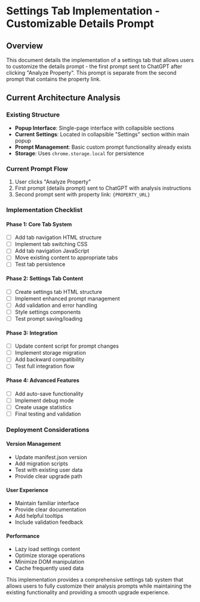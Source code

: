 # Settings Tab Implementation - Customizable Details Prompt

## Overview
This document details the implementation of a settings tab that allows users to customize the details prompt - the first prompt sent to ChatGPT after clicking "Analyze Property". This prompt is separate from the second prompt that contains the property link.

## Current Architecture Analysis

### Existing Structure
- **Popup Interface**: Single-page interface with collapsible sections
- **Current Settings**: Located in collapsible "Settings" section within main popup
- **Prompt Management**: Basic custom prompt functionality already exists
- **Storage**: Uses `chrome.storage.local` for persistence

### Current Prompt Flow
1. User clicks "Analyze Property" 
2. First prompt (details prompt) sent to ChatGPT with analysis instructions
3. Second prompt sent with property link: `{PROPERTY_URL}`

### Implementation Checklist

#### Phase 1: Core Tab System
- [ ] Add tab navigation HTML structure
- [ ] Implement tab switching CSS
- [ ] Add tab navigation JavaScript
- [ ] Move existing content to appropriate tabs
- [ ] Test tab persistence

#### Phase 2: Settings Tab Content
- [ ] Create settings tab HTML structure
- [ ] Implement enhanced prompt management
- [ ] Add validation and error handling
- [ ] Style settings components
- [ ] Test prompt saving/loading

#### Phase 3: Integration
- [ ] Update content script for prompt changes
- [ ] Implement storage migration
- [ ] Add backward compatibility
- [ ] Test full integration flow

#### Phase 4: Advanced Features
- [ ] Add auto-save functionality
- [ ] Implement debug mode
- [ ] Create usage statistics
- [ ] Final testing and validation

### Deployment Considerations

#### Version Management
- Update manifest.json version
- Add migration scripts
- Test with existing user data
- Provide clear upgrade path

#### User Experience
- Maintain familiar interface
- Provide clear documentation
- Add helpful tooltips
- Include validation feedback

#### Performance
- Lazy load settings content
- Optimize storage operations
- Minimize DOM manipulation
- Cache frequently used data

This implementation provides a comprehensive settings tab system that allows users to fully customize their analysis prompts while maintaining the existing functionality and providing a smooth upgrade experience.
